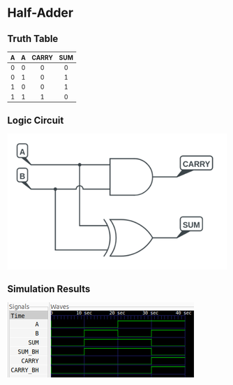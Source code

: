 # Half-Adder
## Truth Table
| A | A | CARRY | SUM |
|:-:|:-:|:-----:|:---:|
| 0 | 0 |   0   |  0  |
| 0 | 1 |   0   |  1  |
| 1 | 0 |   0   |  1  |
| 1 | 1 |   1   |  0  |

## Logic Circuit
<img src="./ha_circuit.svg">

## Simulation Results
<img src="./ha_sim.svg">
